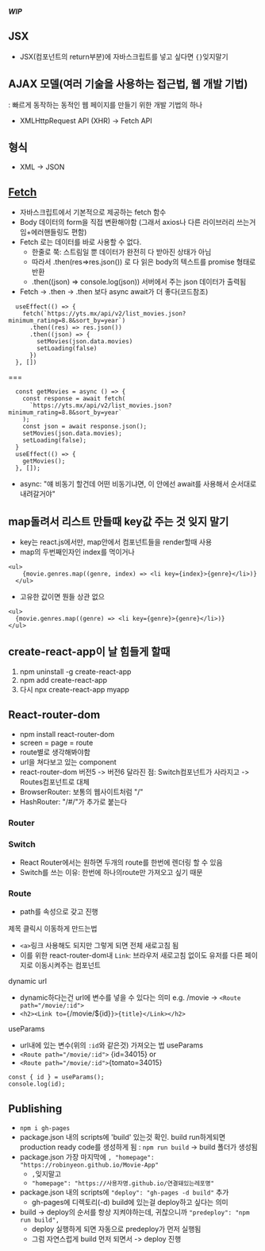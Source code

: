 ***WIP***

## JSX
- JSX(컴포넌트의 return부분)에 자바스크립트를 넣고 싶다면 `{}`잊지말기


## AJAX 모델(여러 기술을 사용하는 접근법, 웹 개발 기법)
: 빠르게 동작하는 동적인 웹 페이지를 만들기 위한 개발 기법의 하나
- XMLHttpRequest API (XHR) -> Fetch API

## 형식
- XML -> JSON

## [Fetch](https://wooooooak.github.io/javascript/2018/11/25/fetch&json()/)
- 자바스크립트에서 기본적으로 제공하는 fetch 함수
- Body 데이터의 form을 직접 변환해야함 (그래서 axios나 다른 라이브러리 쓰는거임+에러핸들링도 편함)
- Fetch 로는 데이터를 바로 사용할 수 없다.
  - 한줄로 쭉: 스트림일 뿐 데이터가 완전히 다 받아진 상태가 아님
  - 따라서 .then(res=>res.json()) 로 다 읽은 body의 텍스트를 promise 형태로 반환
  - .then((json) => console.log(json)) 서버에서 주는 json 데이터가 출력됨
- Fetch -> .then -> .then 보다 async await가 더 좋다(코드참조)
```
  useEffect(() => {
    fetch(`https://yts.mx/api/v2/list_movies.json?minimum_rating=8.8&sort_by=year`)
      .then((res) => res.json())
      .then((json) => {
        setMovies(json.data.movies)
        setLoading(false)
      })
  }, [])
```
===
```
  const getMovies = async () => {
    const response = await fetch(
      `https://yts.mx/api/v2/list_movies.json?minimum_rating=8.8&sort_by=year`
    );
    const json = await response.json();
    setMovies(json.data.movies);
    setLoading(false);
  }
  useEffect(() => {
    getMovies();
  }, []);
```
- async: "얘 비동기 할건데 어떤 비동기냐면, 이 안에선 await를 사용해서 순서대로 내려갈거야"


## map돌려서 리스트 만들때 key값 주는 것 잊지 말기
- key는 react.js에서만, map안에서 컴포넌트들을 render할때 사용
- map의 두번째인자인 index를 먹이거나
```
<ul>
    {movie.genres.map((genre, index) => <li key={index}>{genre}</li>)}
  </ul>
```
- 고유한 값이면 뭔들 상관 없으
```
<ul>
  {movie.genres.map((genre) => <li key={genre}>{genre}</li>)}
</ul>
```

## create-react-app이 날 힘들게 할때
1.	npm uninstall -g create-react-app
2.	npm add create-react-app
3.	다시 npx create-react-app myapp


## React-router-dom
- npm install react-router-dom
- screen = page = route
- route별로 생각해봐야함 
- url을 쳐다보고 있는 component
- react-router-dom 버전5 -> 버전6 달라진 점: Switch컴포넌트가 사라지고 -> Routes컴포넌트로 대체
- BrowserRouter: 보통의 웹사이트처럼 "/"
- HashRouter: "/#/"가 추가로 붙는다

### Router
### Switch
- React Router에서는 원하면 두개의 route를 한번에 렌더링 할 수 있음
- Switch를 쓰는 이유: 한번에 하나의route만 가져오고 싶기 때문
### Route
- path를 속성으로 갖고 진행

제목 클릭시 이동하게 만드는법
- `<a>`링크 사용해도 되지만 그렇게 되면 전체 새로고침 됨
- 이를 위한 react-router-dom내 `Link`: 브라우저 새로고침 없이도 유저를 다른 페이지로 이동시켜주는 컴포넌트

dynamic url
- dynamic하다는건 url에 변수를 넣을 수 있다는 의미 e.g. /movie -> `<Route path="/movie/:id">`
- `<h2><Link to={`/movie/${id}`}>{title}</Link></h2>`

useParams
- url내에 있는 변수(위의 `:id`와 같은것) 가져오는 법 useParams
- `<Route path="/movie/:id">` {id=34015} or 
- `<Route path="/movie/:id">`{tomato=34015}
```
const { id } = useParams();
console.log(id);
```


## Publishing
- `npm i gh-pages`
- package.json 내의 scripts에 'build' 있는것 확인. build run하게되면 production ready code를 생성하게 됨 : `npm run build` -> build 폴더가 생성됨
- package.json 가장 마지막에 `, "homepage": "https://robinyeon.github.io/Movie-App"`
  - `,`잊지말고
  - `"homepage": "https://사용자명.github.io/연결돼있는레포명"`
- package.json 내의 scripts에 `"deploy": "gh-pages -d build"` 추가
  - gh-pages에 디렉토리(-d) build에 있는걸 deploy하고 싶다는 의미
- build -> deploy의 순서를 항상 지켜야하는데, 귀찮으니까 `"predeploy": "npm run build",`
  - deploy 실행하게 되면 자동으로 predeploy가 먼저 실행됨
  - 그럼 자연스럽게 build 먼저 되면서 -> deploy 진행






